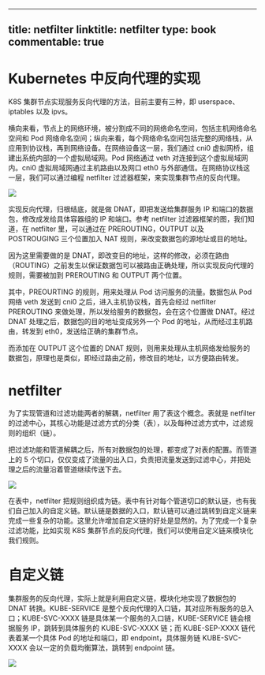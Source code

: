 
---
title: netfilter
linktitle: netfilter
type: book
commentable: true
---

# Kubernetes 中反向代理的实现

K8S 集群节点实现服务反向代理的方法，目前主要有三种，即 userspace、iptables 以及 ipvs。

横向来看，节点上的网络环境，被分割成不同的网络命名空间，包括主机网络命名空间和 Pod 网络命名空间；纵向来看，每个网络命名空间包括完整的网络栈，从应用到协议栈，再到网络设备。在网络设备这一层，我们通过 cni0 虚拟网桥，组建出系统内部的一个虚拟局域网。Pod 网络通过 veth 对连接到这个虚拟局域网内。cni0 虚拟局域网通过主机路由以及网口 eth0 与外部通信。在网络协议栈这一层，我们可以通过编程 netfilter 过滤器框架，来实现集群节点的反向代理。

![](https://i.postimg.cc/mkPfX1n3/image.png)

实现反向代理，归根结底，就是做 DNAT，即把发送给集群服务 IP 和端口的数据包，修改成发给具体容器组的 IP 和端口。参考 netfilter 过滤器框架的图，我们知道，在 netfilter 里，可以通过在 PREROUTING，OUTPUT 以及 POSTROUGING 三个位置加入 NAT 规则，来改变数据包的源地址或目的地址。

因为这里需要做的是 DNAT，即改变目的地址，这样的修改，必须在路由（ROUTING）之前发生以保证数据包可以被路由正确处理，所以实现反向代理的规则，需要被加到 PREROUTING 和 OUTPUT 两个位置。

其中，PREOURTING 的规则，用来处理从 Pod 访问服务的流量。数据包从 Pod 网络 veth 发送到 cni0 之后，进入主机协议栈，首先会经过 netfilter PREROUTING 来做处理，所以发给服务的数据包，会在这个位置做 DNAT。经过 DNAT 处理之后，数据包的目的地址变成另外一个 Pod 的地址，从而经过主机路由，转发到 eth0，发送给正确的集群节点。

而添加在 OUTPUT 这个位置的 DNAT 规则，则用来处理从主机网络发给服务的数据包，原理也是类似，即经过路由之前，修改目的地址，以方便路由转发。

# netfilter

为了实现管道和过滤功能两者的解耦，netfilter 用了表这个概念。表就是 netfilter 的过滤中心，其核心功能是过滤方式的分类（表），以及每种过滤方式中，过滤规则的组织（链）。

把过滤功能和管道解耦之后，所有对数据包的处理，都变成了对表的配置。而管道上的 5 个切口，仅仅变成了流量的出入口，负责把流量发送到过滤中心，并把处理之后的流量沿着管道继续传送下去。

![](https://i.postimg.cc/SKQyLRmd/image.png)

在表中，netfilter 把规则组织成为链。表中有针对每个管道切口的默认链，也有我们自己加入的自定义链。默认链是数据的入口，默认链可以通过跳转到自定义链来完成一些复杂的功能。这里允许增加自定义链的好处是显然的。为了完成一个复杂过滤功能，比如实现 K8S 集群节点的反向代理，我们可以使用自定义链来模块化我们规则。

# 自定义链

集群服务的反向代理，实际上就是利用自定义链，模块化地实现了数据包的 DNAT 转换。KUBE-SERVICE 是整个反向代理的入口链，其对应所有服务的总入口；KUBE-SVC-XXXX 链是具体某一个服务的入口链，KUBE-SERVICE 链会根据服务 IP，跳转到具体服务的 KUBE-SVC-XXXX 链；而 KUBE-SEP-XXXX 链代表着某一个具体 Pod 的地址和端口，即 endpoint，具体服务链 KUBE-SVC-XXXX 会以一定的负载均衡算法，跳转到 endpoint 链。

![](https://i.postimg.cc/ydks5GgS/image.png)

    